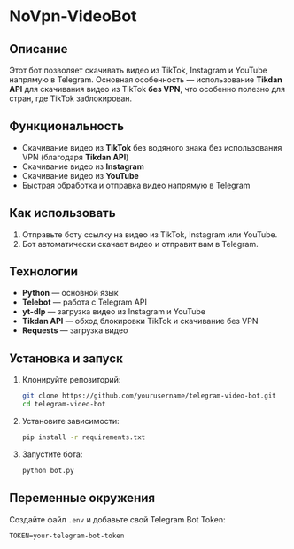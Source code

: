 # NoVpn-VideoBot


## Описание

Этот бот позволяет скачивать видео из TikTok, Instagram и YouTube напрямую в Telegram. Основная особенность — использование **Tikdan API** для скачивания видео из TikTok **без VPN**, что особенно полезно для стран, где TikTok заблокирован.

## Функциональность

- Скачивание видео из **TikTok** без водяного знака без использования VPN (благодаря **Tikdan API**)
- Скачивание видео из **Instagram**
- Скачивание видео из **YouTube**
- Быстрая обработка и отправка видео напрямую в Telegram

## Как использовать

1. Отправьте боту ссылку на видео из TikTok, Instagram или YouTube.
2. Бот автоматически скачает видео и отправит вам в Telegram.

## Технологии

- **Python** — основной язык
- **Telebot** — работа с Telegram API
- **yt-dlp** — загрузка видео из Instagram и YouTube
- **Tikdan API** — обход блокировки TikTok и скачивание без VPN
- **Requests** — загрузка видео

## Установка и запуск

1. Клонируйте репозиторий:
   ```sh
   git clone https://github.com/yourusername/telegram-video-bot.git
   cd telegram-video-bot
   ```
2. Установите зависимости:
   ```sh
   pip install -r requirements.txt
   ```
3. Запустите бота:
   ```sh
   python bot.py
   ```

## Переменные окружения

Создайте файл `.env` и добавьте свой Telegram Bot Token:

```env
TOKEN=your-telegram-bot-token
```

##
